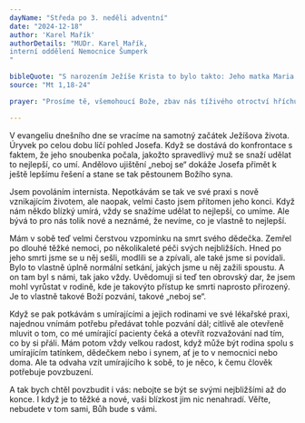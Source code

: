 ```yaml
---
dayName: "Středa po 3. neděli adventní"
date: "2024-12-18"
author: 'Karel Mařík'
authorDetails: "MUDr. Karel Mařík,
interní oddělení Nemocnice Šumperk
"

bibleQuote: "S narozením Ježíše Krista to bylo takto: Jeho matka Maria byla zasnoubena s Josefem. Ale dříve než začali spolu žít, ukázalo se, že počala z Ducha Svatého. Protože její muž Josef byl spravedlivý a nechtěl ji vydat pohaně, rozhodl se tajně se s ní rozejít. Když už to chtěl udělat, zjevil se mu ve snu anděl Páně a řekl: „Josefe, synu Davidův, neboj se k sobě vzít svou manželku Marii. Vždyť dítě, které počala, je z Ducha Svatého. Porodí syna a dáš mu jméno Ježíš; on totiž spasí svůj lid od hříchů.“ To všecko se stalo, aby se naplnilo, co řekl Pán ústy proroků: »Hle, panna počne a porodí syna a dají mu jméno Emanuel,« to znamená »Bůh s námi«. Když se Josef probudil ze spánku, udělal, jak mu anděl Páně přikázal: vzal svou ženu k sobě."
source: "Mt 1,18-24"

prayer: "Prosíme tě, všemohoucí Bože, zbav nás tíživého otroctví hříchu, abychom žili ve svobodě, kterou nám přinesl tvůj Syn, Ježíš Kristus, jehož narození se připravujeme oslavit. Neboť on s tebou v jednotě Ducha Svatého žije a kraluje po všechny věky věků. Amen."

---
```


V evangeliu dnešního dne se vracíme na samotný začátek Ježíšova života. Úryvek po celou dobu líčí pohled Josefa. Když se dostává do konfrontace s faktem, že jeho snoubenka počala, jakožto spravedlivý muž se snaží udělat to nejlepší, co umí. Andělovo ujištění „neboj se“ dokáže Josefa přimět k ještě lepšímu řešení a stane se tak pěstounem Božího syna.

Jsem povoláním internista. Nepotkávám se tak ve své praxi s nově vznikajícím životem, ale naopak, velmi často jsem přítomen jeho konci. Když nám někdo blízký umírá, vždy se snažíme udělat to nejlepší, co umíme. Ale bývá to pro nás tolik nové a neznámé, že nevíme, co je vlastně to nejlepší.

Mám v sobě teď velmi čerstvou vzpomínku na smrt svého dědečka. Zemřel po dlouhé těžké nemoci, po několikaleté péči svých nejbližších. Hned po jeho smrti jsme se u něj sešli, modlili se a zpívali, ale také jsme si povídali. Bylo to vlastně úplně normální setkání, jakých jsme u něj zažili spoustu. A on tam byl s námi, tak jako vždy. Uvědomuji si teď ten obrovský dar, že jsem mohl vyrůstat v rodině, kde je takovýto přístup ke smrti naprosto přirozený. Je to vlastně takové Boží pozvání, takové „neboj se“.

Když se pak potkávám s umírajícími a jejich rodinami ve své lékařské praxi, najednou vnímám potřebu předávat tohle pozvání dál; citlivě ale otevřeně mluvit o tom, co mé umírající pacienty čeká a otevřít rozvažování nad tím, co by si přáli. Mám potom vždy velkou radost, když může být rodina spolu s umírajícím tatínkem, dědečkem nebo i synem, ať je to v nemocnici nebo doma. Ale ta odvaha vzít umírajícího k sobě, to je něco, k čemu člověk potřebuje povzbuzení.

A tak bych chtěl povzbudit i vás: nebojte se být se svými nejbližšími až do konce. I když je to těžké a nové, vaši blízkost jim nic nenahradí. Věřte, nebudete v tom sami, Bůh bude s vámi.

